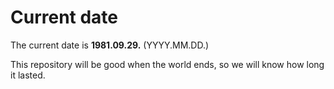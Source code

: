 # Current date

The current date is **1981.09.29.** (YYYY.MM.DD.)

This repository will be good when the world ends, so we will know how long it lasted.